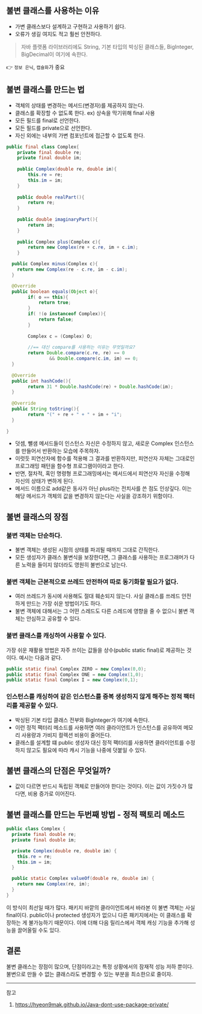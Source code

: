## 불변 클래스를 사용하는 이유
- 가변 클래스보다 설계하고 구현하고 사용하기 쉽다.
- 오류가 생길 여지도 적고 훨씬 안전하다.
>자바 플랫폼 라이브러리에도 String, 기본 타입의 박싱된 클래스들, 
> BigInteger, BigDecimal이 여기에 속한다.

👉 `정보 은닉`, `캡슐화`가 중요

## 불변 클래스를 만드는 법
- 객체의 상태를 변경하는 메서드(변경자)를 제공하지 않는다.
- 클래스를 확장할 수 없도록 한다. ex) 상속을 막기위해 final 사용
- 모든 필드를 final로 선언한다.
- 모든 필드를 private으로 선언한다.
- 자신 외에는 내부의 가변 컴포넌트에 접근할 수 없도록 한다.

```java
public final class Complex{
    private final double re;
    private final double im;
    
    public Complex(double re, double im){
        this.re = re;
        this.im = im;
    }
    
    public double realPart(){
        return re;
    }
    
    public double imaginaryPart(){
        return im;
    }
    
    public Complex plus(Complex c){
        return new Complex(re + c.re, im + c.im);
    }

  public Complex minus(Complex c){
    return new Complex(re - c.re, im - c.im);
  }

  @Override
  public boolean equals(Object o){
        if( o == this){
            return true;
        }
        if( !(o instanceof Complex)){
            return false;
        }
        
        Complex c = (Complex) O;
        
        //== 대신 compare를 사용하는 이유는 무엇일까요?
        return Double.compare(c.re, re) == 0
                && Double.compare(c.im, im) == 0;
  }
  
  @Override
  public int hashCode(){
        return 31 * Double.hashCode(re) + Double.hashCode(im);
  }
  
  @Override
  public String toString(){
        return "(" + re + " + " + im + "i";
  }
    
}
```

* 덧셈, 뺄샘 메서드들이 인스턴스 자신은 수정하지 않고, 새로운 Complex 인스턴스를 만들어서 반환하는 모습에 주목하자.
* 이럿듯 피연산자에 함수를 적용해 그 결과를 반환하지만, 피연산자 자체는 그대로인 프로그래밍 패턴을 함수형 프로그램이이라고 한다.
* 반면, 절차적, 혹인 명령형 프로그래밍에서는 메서드에서 피연산자 자신을 수정해 자신의 상태가 변하게 된다.
* 메서드 이름으로 add같은 동사가 아닌 plus라는 전치사를 쓴 점도 인상깊다. 이는 해당 메서드가 객체의 값을 변경하지 않는다는 사실을 강조하기 위함이다.

## 불변 클래스의 장점

### 불변 객체는 단순하다.
* 불변 객체는 생성된 시점의 상태를 파괴될 때까지 그대로 간직한다.
* 모든 생성자가 클래스 불변식을 보장한다면, 그 클래스를 사용하는 프로그래머가 다른 노력을 들이지 않더라도 영원히 불번으로 남는다.

### 불변 객체는 근본적으로 쓰레드 안전하여 따로 동기화할 필요가 없다.
* 여러 쓰레드가 동시에 사용해도 절대 훼손되지 않는다. 사실 클래스를 쓰레드 안전하게 만드는 가장 쉬운 방법이기도 하다.
* 불변 객체에 대해서는 그 어떤 스레드도 다른 스레드에 영향을 줄 수 없으니 불변 객체는 안심하고 공유할 수 있다.

### 불변 클래스를 캐싱하여 사용할 수 있다.
가장  쉬운 재활용 방법은 자주 쓰이는 값들을 상수(public static final)로 제공하는 것이다. 예시는 다음과 같다.

```java
public static final Complex ZERO = new Complex(0,0);
public static final Complex ONE = new Complex(1,0);
public static final Complex I = new Complex(0,1);
```

### 인스턴스를 캐싱하여 같은 인스턴스를 중복 생성하지 않게 해주는 정적 팩터리를 제공할 수 있다.
* 박싱된 기본 타입 클래스 전부와 BigInteger가 여기에 속한다. 
* 이런 정적 팩터리 메소드를 사용하면 여러 클라이언트가 인스턴스를 공유하여 메모리 사용량과 가비지 컬렉션 비용이 줄어든다.
* 클래스를 설계할 떄 public 생성자 대신 정적 팩터리를 사용하면 클라이언트를 수정하지 않고도 필요에 따라 캐시 기능을 나중에 덧붙일 수 있다.

##  불변 클래스의 단점은 무엇일까?
* 값이 다르면 반드시 독립된 객체로 만들어야 한다는 것이다. 이는 값이 가짓수가 많다면, 비용 증가로 이어진다.

## 불변 클래스를 만드는 두번째 방법 - 정적 팩토리 메소드
```java
public class Complex {
  private final double re;
  private final double im;

  private Complex(double re, double im) {
    this.re = re;
    this.im = im;
  }

  public static Complex valueOf(double re, double im) {
    return new Complex(re, im);
  }
}
```

이 방식이 최선일 때가 많다. 패키지 바깥의 클라이언트에서 바라본 이 불변 객체는 사실 final이다. public이나 protected
생성자가 없으니 다른 패키지에서는 이 클래스를 확장하는 게 불가능하기 때문이다. 이에 더해 다음 릴리스에서 객체 캐싱 기능을 추가해 성능을 끌어올릴 수도 있다.



## 결론
불변 클래스는 장점이 많으며, 단점이라고는 특정 상황에서의 잠재적 성능 저하 뿐이다. 불변으로 만들 수 없는 클래스라도 변경할 수 있는 부분을 최소한으로 줄이자.

***
참고
1. https://hyeon9mak.github.io/Java-dont-use-package-private/